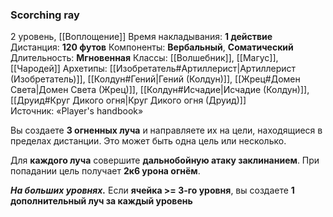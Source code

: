 ### Scorching ray

2 уровень, [[Воплощение]]
Время накладывания: **1 действие**
Дистанция: **120 футов**
Компоненты: **Вербальный**, **Соматический**
Длительность: **Мгновенная**
Классы: [[Волшебник]], [[Магус]], [[Чародей]]
Архетипы: [[Изобретатель#Артиллерист|Артиллерист (Изобретатель)]], [[Колдун#Гений|Гений (Колдун)]], [[Жрец#Домен Света|Домен Света (Жрец)]], [[Колдун#Исчадие|Исчадие (Колдун)]], [[Друид#Круг Дикого огня|Круг Дикого огня (Друид)]]
Источник: «Player's handbook»

Вы создаете **3 огненных луча** и направляете их на цели, находящиеся в пределах дистанции. Это может быть одна цель или несколько.

Для **каждого луча** совершите **дальнобойную атаку заклинанием**. При попадании цель получает **2к6 урона огнём**.

**_На больших уровнях._** Если **ячейка >= 3-го уровня**, вы создаете **1 дополнительный луч за каждый уровень**